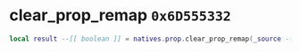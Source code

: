 # clear_prop_remap `0x6D555332`

```lua
local result --[[ boolean ]] = natives.prop.clear_prop_remap(_source --[[ string ]])
```
